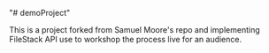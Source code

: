 "# demoProject" 

This is a project forked from Samuel Moore's repo and implementing FileStack API use to workshop the process live for an audience.

